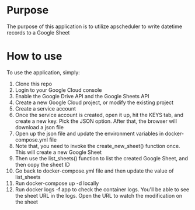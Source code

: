 # Purpose
The purpose of this application is to utilize apscheduler to write datetime records to a Google Sheet

# How to use
To use the application, simply:
1. Clone this repo
2. Login to your Google Cloud console
3. Enable the Google Drive API and the Google Sheets API
4. Create a new Google Cloud project, or modify the existing project
5. Create a service account
6. Once the service account is created, open it up, hit the KEYS tab, and create a new key. Pick the JSON option. After that, the browser will download a json file
7. Open up the json file and update the environment variables in docker-compose.yml file
8. Note that, you need to invoke the create_new_sheet() function once. This will create a new Google Sheet
9. Then use the list_sheets() function to list the created Google Sheet, and then copy the sheet ID
10. Go back to docker-compose.yml file and then update the value of list_sheets
11. Run docker-compose up -d locally
12. Run docker logs -f app to check the container logs. You'll be able to see the sheet URL in the logs. Open the URL to watch the modification on the sheet